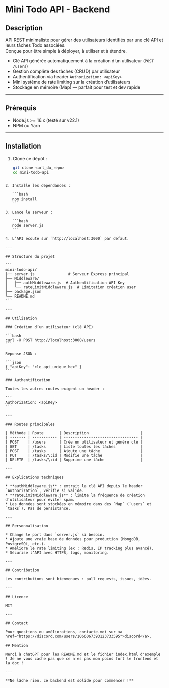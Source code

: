 # Mini Todo API - Backend

## Description

API REST minimaliste pour gérer des utilisateurs identifiés par une clé API et leurs tâches Todo associées.  
Conçue pour être simple à déployer, à utiliser et à étendre.

- Clé API générée automatiquement à la création d’un utilisateur (`POST /users`)  
- Gestion complète des tâches (CRUD) par utilisateur  
- Authentification via header `Authorization: <apiKey>`  
- Mini système de rate limiting sur la création d’utilisateurs  
- Stockage en mémoire (Map) — parfait pour test et dev rapide

---

## Prérequis

- Node.js >= 16.x (testé sur v22.1)  
- NPM ou Yarn  

---

## Installation

1. Clone ce dépôt :  
   ```bash
   git clone <url_du_repo>
   cd mini-todo-api
````

2. Installe les dépendances :

   ```bash
   npm install
   ```

3. Lance le serveur :

   ```bash
   node server.js
   ```

4. L’API écoute sur `http://localhost:3000` par défaut.

---

## Structure du projet

```
mini-todo-api/
├── server.js               # Serveur Express principal
├── Middleware/
│   ├── authMiddleware.js  # Authentification API Key
│   └── rateLimitMiddleware.js  # Limitation création user
├── package.json
└── README.md
```

---

## Utilisation

### Création d’un utilisateur (clé API)

```bash
curl -X POST http://localhost:3000/users
```

Réponse JSON :

```json
{ "apiKey": "cle_api_unique_hex" }
```

### Authentification

Toutes les autres routes exigent un header :

```
Authorization: <apiKey>
```

---

### Routes principales

| Méthode | Route       | Description                       |
| ------- | ----------- | --------------------------------- |
| POST    | /users      | Crée un utilisateur et génère clé |
| GET     | /tasks      | Liste toutes les tâches           |
| POST    | /tasks      | Ajoute une tâche                  |
| PUT     | /tasks/\:id | Modifie une tâche                 |
| DELETE  | /tasks/\:id | Supprime une tâche                |

---

## Explications techniques

* **authMiddleware.js** : extrait la clé API depuis le header `Authorization`, vérifie si valide.
* **rateLimitMiddleware.js** : limite la fréquence de création d’utilisateur pour éviter spam.
* Les données sont stockées en mémoire dans des `Map` (`users` et `tasks`). Pas de persistance.

---

## Personnalisation

* Change le port dans `server.js` si besoin.
* Ajoute une vraie base de données pour production (MongoDB, PostgreSQL, etc.).
* Améliore le rate limiting (ex : Redis, IP tracking plus avancé).
* Sécurise l’API avec HTTPS, logs, monitoring.

---

## Contribution

Les contributions sont bienvenues : pull requests, issues, idées.

---

## Licence

MIT

---

## Contact

Pour questions ou améliorations, contacte-moi sur <a href="https://discord.com/users/1066067393123733595">discord</a>.

## Mention

Merci à chatGPT pour les README.md et le fichier index.html d'exemple ! Je ne vous cache pas que ce n'es pas mon poins fort le frontend et la doc !

---

**Ne lâche rien, ce backend est solide pour commencer !**
